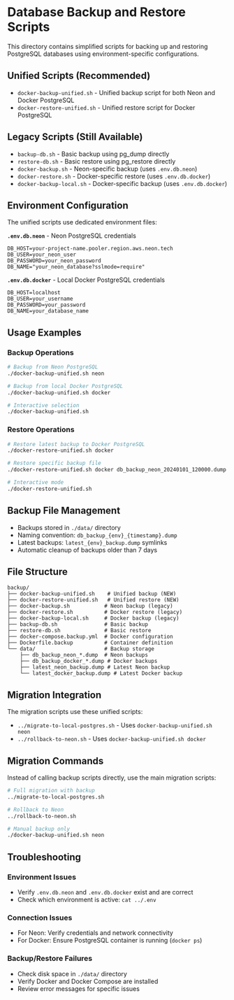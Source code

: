 # Database Backup and Restore Scripts

This directory contains simplified scripts for backing up and restoring PostgreSQL databases using environment-specific configurations.

## Unified Scripts (Recommended)

- `docker-backup-unified.sh` - Unified backup script for both Neon and Docker PostgreSQL
- `docker-restore-unified.sh` - Unified restore script for Docker PostgreSQL

## Legacy Scripts (Still Available)

- `backup-db.sh` - Basic backup using pg_dump directly
- `restore-db.sh` - Basic restore using pg_restore directly
- `docker-backup.sh` - Neon-specific backup (uses `.env.db.neon`)
- `docker-restore.sh` - Docker-specific restore (uses `.env.db.docker`)
- `docker-backup-local.sh` - Docker-specific backup (uses `.env.db.docker`)

## Environment Configuration

The unified scripts use dedicated environment files:

**`.env.db.neon`** - Neon PostgreSQL credentials
```env
DB_HOST=your-project-name.pooler.region.aws.neon.tech
DB_USER=your_neon_user
DB_PASSWORD=your_neon_password
DB_NAME="your_neon_database?sslmode=require"
```

**`.env.db.docker`** - Local Docker PostgreSQL credentials
```env
DB_HOST=localhost
DB_USER=your_username
DB_PASSWORD=your_password
DB_NAME=your_database_name
```

## Usage Examples

### Backup Operations
```bash
# Backup from Neon PostgreSQL
./docker-backup-unified.sh neon

# Backup from local Docker PostgreSQL  
./docker-backup-unified.sh docker

# Interactive selection
./docker-backup-unified.sh
```

### Restore Operations
```bash
# Restore latest backup to Docker PostgreSQL
./docker-restore-unified.sh docker

# Restore specific backup file
./docker-restore-unified.sh docker db_backup_neon_20240101_120000.dump

# Interactive mode
./docker-restore-unified.sh
```

## Backup File Management

- Backups stored in `./data/` directory
- Naming convention: `db_backup_{env}_{timestamp}.dump`
- Latest backups: `latest_{env}_backup.dump` symlinks
- Automatic cleanup of backups older than 7 days

## File Structure

```
backup/
├── docker-backup-unified.sh    # Unified backup (NEW)
├── docker-restore-unified.sh   # Unified restore (NEW)
├── docker-backup.sh           # Neon backup (legacy)
├── docker-restore.sh          # Docker restore (legacy)
├── docker-backup-local.sh     # Docker backup (legacy)
├── backup-db.sh               # Basic backup
├── restore-db.sh              # Basic restore
├── docker-compose.backup.yml  # Docker configuration
├── Dockerfile.backup          # Container definition
└── data/                      # Backup storage
    ├── db_backup_neon_*.dump  # Neon backups
    ├── db_backup_docker_*.dump # Docker backups
    ├── latest_neon_backup.dump # Latest Neon backup
    └── latest_docker_backup.dump # Latest Docker backup
```

## Migration Integration

The migration scripts use these unified scripts:
- `../migrate-to-local-postgres.sh` - Uses `docker-backup-unified.sh neon`
- `../rollback-to-neon.sh` - Uses `docker-backup-unified.sh docker`

## Migration Commands

Instead of calling backup scripts directly, use the main migration scripts:
```bash
# Full migration with backup
../migrate-to-local-postgres.sh

# Rollback to Neon  
../rollback-to-neon.sh

# Manual backup only
./docker-backup-unified.sh neon
```

## Troubleshooting

### Environment Issues
- Verify `.env.db.neon` and `.env.db.docker` exist and are correct
- Check which environment is active: `cat ../.env`

### Connection Issues
- For Neon: Verify credentials and network connectivity
- For Docker: Ensure PostgreSQL container is running (`docker ps`)

### Backup/Restore Failures
- Check disk space in `./data/` directory
- Verify Docker and Docker Compose are installed
- Review error messages for specific issues
